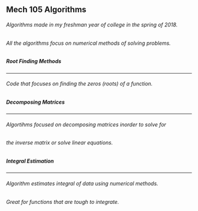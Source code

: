## Mech 105 Algorithms
###### Algorithms made in my freshman year of college in the spring of 2018.
###### All the algorithms focus on numerical methods of solving problems.
##### Root Finding Methods
------
###### Code that focuses on finding the zeros (roots) of a function.
##### Decomposing Matrices
------
###### Algortihms focused on decomposing matrices inorder to solve for
###### the inverse matrix or solve linear equations.
##### Integral Estimation
------
###### Algorithm estimates integral of data using numerical methods.
###### Great for functions that are tough to integrate.

